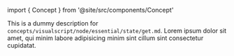 import { Concept } from '@site/src/components/Concept'

<Concept
  title    = "node/essential/state/get"
  kind     = "Core"
  category = "Visualscript"
  block    = {true}>
This is a dummy description for `concepts/visualscript/node/essential/state/get.md`.
Lorem ipsum dolor sit amet, qui minim labore adipisicing minim sint cillum sint consectetur cupidatat.
</Concept>



